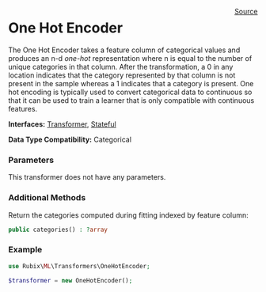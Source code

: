 <span style="float:right;"><a href="https://github.com/RubixML/RubixML/blob/master/src/Transformers/OneHotEncoder.php">Source</a></span>

# One Hot Encoder
The One Hot Encoder takes a feature column of categorical values and produces an n-d *one-hot* representation where n is equal to the number of unique categories in that column. After the transformation, a 0 in any location indicates that the category represented by that column is not present in the sample whereas a 1 indicates that a category is present. One hot encoding is typically used to convert categorical data to continuous so that it can be used to train a learner that is only compatible with continuous features.

**Interfaces:** [Transformer](api.md#transformer), [Stateful](api.md#stateful)

**Data Type Compatibility:** Categorical

### Parameters
This transformer does not have any parameters.

### Additional Methods
Return the categories computed during fitting indexed by feature column:
```php
public categories() : ?array
```

### Example
```php
use Rubix\ML\Transformers\OneHotEncoder;

$transformer = new OneHotEncoder();
```